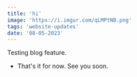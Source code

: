 ```yaml
---
title: 'hi'
image: 'https://i.imgur.com/qLMPtNB.png'
tags: 'website-updates'
date: '08-05-2023'
---
```


Testing blog feature.
- That's it for now. See you soon.
